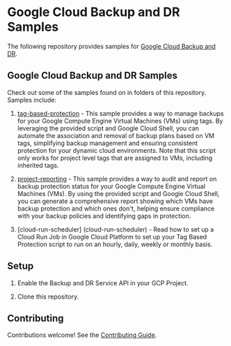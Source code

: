 # Google Cloud Backup and DR Samples

The following repository provides samples for [Google Cloud Backup and DR](https://cloud.google.com/backup-disaster-recovery/docs/concepts/backup-dr).

## Google Cloud Backup and DR Samples

Check out some of the samples found on in folders of this repository. Samples include:
1. [tag-based-protection](tag-based-protection) - This sample provides a way to manage backups for your Google Compute Engine Virtual Machines (VMs) using tags. By leveraging the provided script and Google Cloud Shell, you can automate the association and removal of backup plans based on VM tags, simplifying backup management and ensuring consistent protection for your dynamic cloud environments. Note that this script only works for project level tags that are assigned to VMs, including inherited tags.

1. [project-reporting](project-reporting) - This sample provides a way to audit and report on backup protection status for your Google Compute Engine Virtual Machines (VMs). By using the provided script and Google Cloud Shell, you can generate a comprehensive report showing which VMs have backup protection and which ones don't, helping ensure compliance with your backup policies and identifying gaps in protection.

1. [cloud-run-scheduler] (cloud-run-scheduler) -  Read how to set up a Cloud Run Job in Google Cloud Platform to set up your Tag Based Protection script to run on an hourly, daily, weekly or monthly basis.

## Setup

1. Enable the Backup and DR Service API in your GCP Project. 

1. Clone this repository.


## Contributing

Contributions welcome! See the [Contributing Guide](CONTRIBUTING.md).
